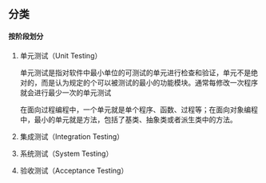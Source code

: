 ## 分类


#### 按阶段划分
1. 单元测试（Unit Testing）
   
   单元测试是指对软件中最小单位的可测试的单元进行检查和验证，单元不是绝对的，而是认为规定的个可以被测试的最小的功能模块。通常每修改一次程序就会进行最少一次的单元测试
   
   在面向过程编程中，一个单元就是单个程序、函数、过程等；在面向对象编程中，最小的单元就是方法，包括了基类、抽象类或者派生类中的方法。
2. 集成测试（Integration Testing）
3. 系统测试（System Testing）
4. 验收测试（Acceptance Testing）
